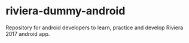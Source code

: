 # riviera-dummy-android
Repository for android developers to learn, practice and develop Riviera 2017 android app.
